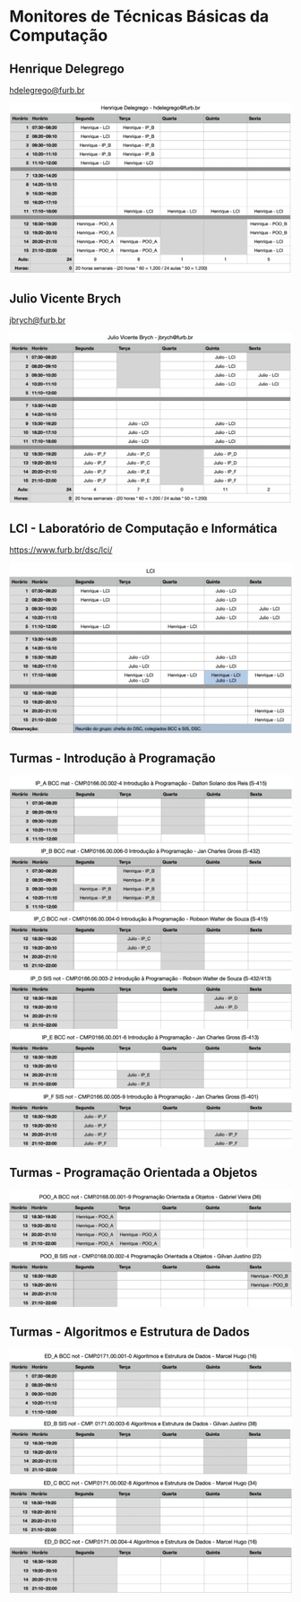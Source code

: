 # Monitores de Técnicas Básicas da Computação

<!--FIXME: Atualizar-->

## Henrique Delegrego  

hdelegrego@furb.br

![HenriqueDelegrego](HenriqueDelegrego.png)  

## Julio Vicente Brych  

jbrych@furb.br  

![JulioVicenteBrych](JulioVicenteBrych.png)  

## LCI - Laboratório de Computação e Informática

<https://www.furb.br/dsc/lci/>

![LCItext](LCI.png)

## Turmas - Introdução à Programação  

![IP_A](IP_A.png)  
![IP_B](IP_B.png)  
![IP_C](IP_C.png)  
![IP_D](IP_D.png)  
![IP_E](IP_E.png)  
![IP_F](IP_F.png)  

## Turmas - Programação Orientada a Objetos  

![POO_A](POO_A.png)  
![POO_B](POO_B.png)  

## Turmas - Algoritmos e Estrutura de Dados  

![ED_A](ED_A.png)  
![ED_B](ED_B.png)  
![ED_C](ED_C.png)  
![ED_D](ED_D.png)  

<!--
## Julio Vicente Brych

Teams: jbrych@furb.br  

LCI (S-407)
LCI (S-407)

| horário     | segunda     | terça       | quarta      | quinta      | sexta       |
| ----------- | ----------- | ----------- | ----------- | ----------- | ----------- |
| 16:50-17:40 | LCI (S-407) |             | LCI (S-407) |             |             |
| 17:40-18:30 | LCI (S-407) |             | LCI (S-407) |             |             |
| 18:30-19:20 | POO (S-415) | IP  (S-415) | IP  (S-415) |             | LCI (S-407) |
| 19:20-20:10 | POO (S-415) | IP  (S-415) | IP  (S-415) |             | LCI (S-407) |
| 20:20-21:10 | POO (S-415) | POO (S-415) | IP  (S-415) |             | LCI (S-407) |
| 21:10-22:00 | POO (S-415) | POO (S-415) | IP  (S-415) |             | LCI (S-407) |
-->
<!--
**Atenção**: Para atendimento:
Informe sua turma  
  Printscreen do enunciado (se tiver)  
  Printscreen do que já foi desenvolvido  
Aguarde :)

**Dicas**:  

- Use o atalho: Tecla Windows + Shift + S para selecionar área e depois Ctrl + V para colar a *printscreen* na conversa com os monitores.  
- Mande mensagem fora do horário seguindo as instruções de atendimento e aguarde atendimento dentro dos horários, assim conseguimos atendê-los mais rápido!  
-->